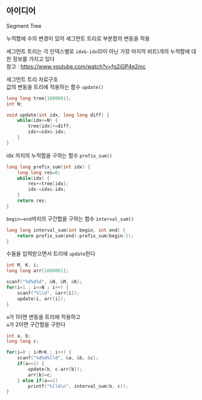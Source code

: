 ## 아이디어
Segment Tree  
  
누적합에 수의 변경이 있어 세그먼트 트리로 부분합의 변동을 적용  
  
세그먼트 트리는 각 인덱스별로 `idx&-idx`(0이 아닌 가장 마지막 비트)개의 누적합에 대한 정보를 가지고 있다  
참고 : https://www.youtube.com/watch?v=fg2iGP4e2mc  
  
세그먼트 트리 자료구조  
값의 변동을 트리에 적용하는 함수 `update()`
```c
long long tree[1000001];
int N;

void update(int idx, long long diff) {
	while(idx<=N) {
		tree[idx]+=diff;
		idx+=idx&-idx;
	}
}
```
idx 까지의 누적합을 구하는 함수 `prefix_sum()`
```c
long long prefix_sum(int idx) {
	long long res=0;
	while(idx) {
		res+=tree[idx];
		idx-=idx&-idx;
	}
	return res;
}
```
`begin`~`end`까지의 구간합을 구하는 함수 `interval_sum()`
```c
long long interval_sum(int begin, int end) {
	return prefix_sum(end)-prefix_sum(begin-1);
}
```
  
수들을 입력받으면서 트리에 `update`한다
```c
int M, K, i;
long long arr[1000001];

scanf("%d%d%d", &N, &M, &K);
for(i=1 ; i<=N ; i++) {
	scanf("%lld", &arr[i]);
	update(i, arr[i]);
}
```
`a`가 1이면 변동을 트리에 적용하고  
`a`가 2이면 구간합을 구한다
```c
int a, b;
long long c;

for(i=0 ; i<M+K ; i++) {
	scanf("%d%d%lld", &a, &b, &c);
	if(a==1) {
		update(b, c-arr[b]);
		arr[b]=c;
	} else if(a==2)
		printf("%lld\n", interval_sum(b, c));
}
```

